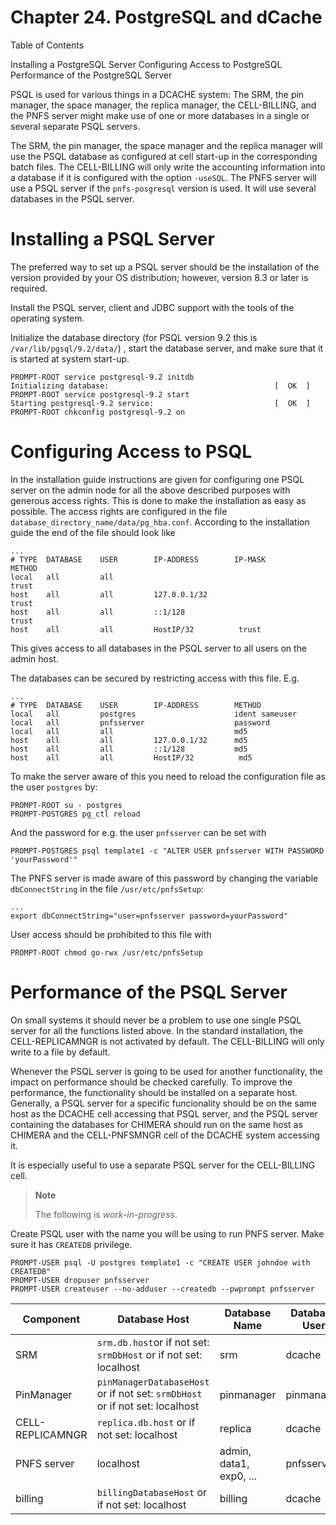 Chapter 24. PostgreSQL and dCache
=================================

Table of Contents

Installing a PostgreSQL Server
Configuring Access to PostgreSQL
Performance of the PostgreSQL Server



PSQL is used for various things in a DCACHE system: The SRM, the pin manager, the space manager, the replica manager, the CELL-BILLING, and the PNFS server might make use of one or more databases in a single or several separate PSQL servers.

The SRM, the pin manager, the space manager and the replica manager will use the PSQL database as configured at cell start-up in the corresponding batch files. The CELL-BILLING will only write the accounting information into a database if it is configured with the option `-useSQL`. The PNFS server will use a PSQL server if the `pnfs-posgresql` version is used. It will use several databases in the PSQL server.

Installing a PSQL Server
========================

The preferred way to set up a PSQL server should be the installation of the version provided by your OS distribution; however, version 8.3 or later is required.

Install the PSQL server, client and JDBC support with the tools of the operating system.

Initialize the database directory (for PSQL version 9.2 this is `/var/lib/pgsql/9.2/data/`) , start the database server, and make sure that it is started at system start-up.

    PROMPT-ROOT service postgresql-9.2 initdb
    Initializing database:                                     [  OK  ]
    PROMPT-ROOT service postgresql-9.2 start
    Starting postgresql-9.2 service:                           [  OK  ]
    PROMPT-ROOT chkconfig postgresql-9.2 on

Configuring Access to PSQL
==========================

In the installation guide instructions are given for configuring one PSQL server on the admin node for all the above described purposes with generous access rights. This is done to make the installation as easy as possible. The access rights are configured in the file `database_directory_name/data/pg_hba.conf`. According to the installation guide the end of the file should look like

    ...
    # TYPE  DATABASE    USER        IP-ADDRESS        IP-MASK           METHOD
    local   all         all                                             trust
    host    all         all         127.0.0.1/32                        trust
    host    all         all         ::1/128                             trust
    host    all         all         HostIP/32          trust

This gives access to all databases in the PSQL server to all users on the admin host.

The databases can be secured by restricting access with this file. E.g.

    ...
    # TYPE  DATABASE    USER        IP-ADDRESS        METHOD
    local   all         postgres                      ident sameuser
    local   all         pnfsserver                    password
    local   all         all                           md5
    host    all         all         127.0.0.1/32      md5
    host    all         all         ::1/128           md5
    host    all         all         HostIP/32          md5

To make the server aware of this you need to reload the configuration file as the user `postgres` by:

    PROMPT-ROOT su - postgres
    PROMPT-POSTGRES pg_ctl reload

And the password for e.g. the user `pnfsserver` can be set with

    PROMPT-POSTGRES psql template1 -c "ALTER USER pnfsserver WITH PASSWORD 'yourPassword'"

The PNFS server is made aware of this password by changing the variable `dbConnectString` in the file `/usr/etc/pnfsSetup`:

    ...
    export dbConnectString="user=pnfsserver password=yourPassword"

User access should be prohibited to this file with

    PROMPT-ROOT chmod go-rwx /usr/etc/pnfsSetup

Performance of the PSQL Server
==============================

On small systems it should never be a problem to use one single PSQL server for all the functions listed above. In the standard installation, the CELL-REPLICAMNGR is not activated by default. The CELL-BILLING will only write to a file by default.

Whenever the PSQL server is going to be used for another functionality, the impact on performance should be checked carefully. To improve the performance, the functionality should be installed on a separate host. Generally, a PSQL server for a specific funcionality should be on the same host as the DCACHE cell accessing that PSQL server, and the PSQL server containing the databases for CHIMERA should run on the same host as CHIMERA and the CELL-PNFSMNGR cell of the DCACHE system accessing it.

It is especially useful to use a separate PSQL server for the CELL-BILLING cell.

> **Note**
>
> The following is *work-in-progress*.

Create PSQL user with the name you will be using to run PNFS server. Make sure it has `CREATEDB` privilege.

    PROMPT-USER psql -U postgres template1 -c "CREATE USER johndoe with CREATEDB"
    PROMPT-USER dropuser pnfsserver
    PROMPT-USER createuser --no-adduser --createdb --pwprompt pnfsserver

| Component        | Database Host                                                                | Database Name           | Database User | Database Password |
|------------------|------------------------------------------------------------------------------|-------------------------|---------------|-------------------|
| SRM              | `srm.db.host`or if not set: `srmDbHost` or if not set: localhost             | srm                     | dcache        | `--free--`        |
| PinManager       | `pinManagerDatabaseHost` or if not set: `srmDbHost` or if not set: localhost | pinmanager              | pinmanager    | `--free--`        |
| CELL-REPLICAMNGR | `replica.db.host` or if not set: localhost                                   | replica                 | dcache        | `--free--`        |
| PNFS server      | localhost                                                                    | admin, data1, exp0, ... | pnfsserver    | --free--          |
| billing          | `billingDatabaseHost` or if not set: localhost                               | billing                 | dcache        | `--free--`        |


